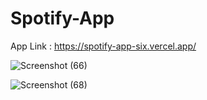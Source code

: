 # Spotify-App

App Link : https://spotify-app-six.vercel.app/


![Screenshot (66)](https://user-images.githubusercontent.com/116058405/229280565-2f34e7bb-08ca-4dc5-b463-4134dba2eb21.png)


![Screenshot (68)](https://user-images.githubusercontent.com/116058405/229280497-0fe5d621-17e7-4e4f-bf78-1fb5cf83de09.png)

